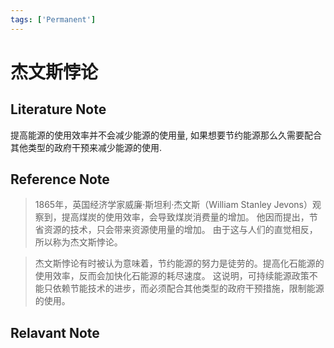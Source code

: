 ```yaml
---
tags: ['Permanent']
---
```


# 杰文斯悖论

## Literature Note
提高能源的使用效率并不会减少能源的使用量, 如果想要节约能源那么久需要配合其他类型的政府干预来减少能源的使用.

## Reference Note
> 1865年，英国经济学家威廉·斯坦利·杰文斯（William Stanley Jevons）观察到，提高煤炭的使用效率，会导致煤炭消费量的增加。 他因而提出，节省资源的技术，只会带来资源使用量的增加。 由于这与人们的直觉相反，所以称为杰文斯悖论。

>杰文斯悖论有时被认为意味着，节约能源的努力是徒劳的。提高化石能源的使用效率，反而会加快化石能源的耗尽速度。 这说明，可持续能源政策不能只依赖节能技术的进步，而必须配合其他类型的政府干预措施，限制能源的使用。

## Relavant Note